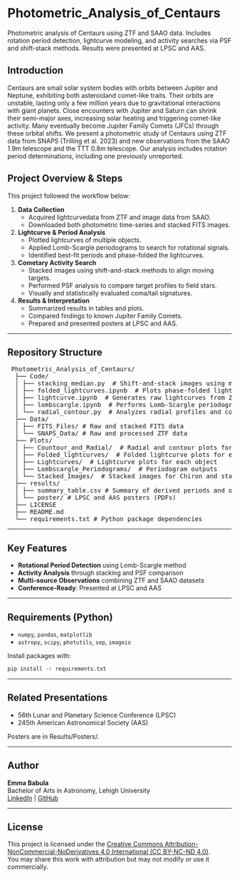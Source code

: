 # Photometric_Analysis_of_Centaurs
Photometric analysis of Centaurs using ZTF and SAAO data. Includes rotation period detection, lightcurve modeling, and activity searches via PSF and shift-stack methods. Results were presented at LPSC and AAS.

## Introduction

Centaurs are small solar system bodies with orbits between Jupiter and Neptune, exhibiting both asteroidand comet-like traits. Their orbits are unstable, lasting only a few million years due to gravitational interactions with giant planets. Close encounters with Jupiter and Saturn can shrink their semi-major axes, increasing solar heating and triggering comet-like activity. Many eventually become Jupiter Family Comets (JFCs) through these orbital shifts. We present a photometric study of Centaurs using ZTF data from SNAPS (Trilling et al. 2023) and new observations from the SAAO 1.9m telescope and the TTT 0.8m telescope. Our analysis includes rotation period determinations, including one previously unreported.

## Project Overview & Steps

This project followed the workflow below:

1. **Data Collection**
   - Acquired lightcurvedata from ZTF and image data from SAAO.
   - Downloaded both photometric time-series and stacked FITS images.
2. **Lightcurve & Period Analysis**
   - Plotted lightcurves of multiple objects.
   - Applied Lomb-Scargle periodograms to search for rotational signals.
   - Identified best-fit periods and phase-folded the lightcurves.
3. **Cometary Activity Search**
   - Stacked images using shift-and-stack methods to align moving targets.
   - Performed PSF analysis to compare target profiles to field stars.
   - Visually and statistically evaluated coma/tail signatures.
4. **Results & Interpretation**
   - Summarized results in tables and plots.
   - Compared findings to known Jupiter Family Comets.
   - Prepared and presented posters at LPSC and AAS.

---

## Repository Structure 
<pre> Photometric_Analysis_of_Centaurs/
  ├── Code/
  │ ├── stacking_median.py  # Shift-and-stack images using median combine for activity detection
  │ ├── folded_lightcurves.ipynb  # Plots phase-folded lightcurves using derived rotation periods
  │ ├── lightcurve.ipynb  # Generates raw lightcurves from ZTF photometric data
  │ ├── lombscargle.ipynb  # Performs Lomb-Scargle periodogram analysis to find rotation periods
  │ └── radial_contour.py  # Analyzes radial profiles and contours to assess cometary activity
  ├── Data/
  │ ├── FITS_Files/ # Raw and stacked FITS data
  │ └── SNAPS_Data/ # Raw and processed ZTF data
  ├── Plots/ 
  │ ├── Countour_and_Radial/  # Radial and contour plots for Chiron and star
  │ ├── Folded_lightcurves/  # Folded lightcurve plots for each object
  │ ├── Lightcurves/  # Lightcurve plots for each object
  │ ├── Lombscargle_Periodograms/  # Periodogram outputs 
  │ └── Stacked_Images/  # Stacked images for Chiron and star
  ├── results/ 
  │ ├── summary_table.csv # Summary of derived periods and other parameters 
  │ └── poster/ # LPSC and AAS posters (PDFs) 
  ├── LICENSE 
  ├── README.md 
  └── requirements.txt # Python package dependencies 
</pre>

---

## Key Features

- **Rotational Period Detection** using Lomb-Scargle method  
- **Activity Analysis** through stacking and PSF comparison  
- **Multi-source Observations** combining ZTF and SAAO datasets  
- **Conference-Ready**: Presented at LPSC and AAS  

---

## Requirements (Python)
- `numpy`, `pandas`, `matplotlib`
- `astropy`, `scipy`, `photutils`, `sep`, `imageio`
  
Install packages with:

```bash
pip install -r requirements.txt
```
---

## Related Presentations

- 56th Lunar and Planetary Science Conference (LPSC)
- 245th American Astronomical Society (AAS)

Posters are in Results/Posters/.

---

## Author

**Emma Babula**  
Bachelor of Arts in Astronomy, Lehigh University  
[LinkedIn](www.linkedin.com/in/emma-babula-8357211bb) | [GitHub](https://github.com/emmababula)

---

## License

This project is licensed under the [Creative Commons Attribution-NonCommercial-NoDerivatives 4.0 International (CC BY-NC-ND 4.0)](https://creativecommons.org/licenses/by-nc-nd/4.0/).  
You may share this work with attribution but may not modify or use it commercially.
